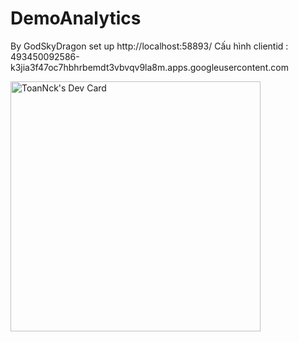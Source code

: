 # DemoAnalytics
By GodSkyDragon
set up http://localhost:58893/
Cấu hình clientid : 493450092586-k3jia3f47oc7hbhrbemdt3vbvqv9la8m.apps.googleusercontent.com

<a href="https://app.daily.dev/ToanNCK"><img src="https://api.daily.dev/devcards/08a7ded091ff4c5281944617098caa0e.png?r=pgt" width="400" alt="ToanNck's Dev Card"/></a>
